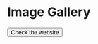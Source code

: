 # Image Gallery

<a href="https://image-gallery-aditya-rastogi.netlify.app/" target="_blank"><button>Check the website</button></a>
